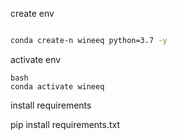 create env
```bash

conda create-n wineeq python=3.7 -y
```

activate env
```
bash
conda activate wineeq
```
install requirements

pip install requirements.txt

